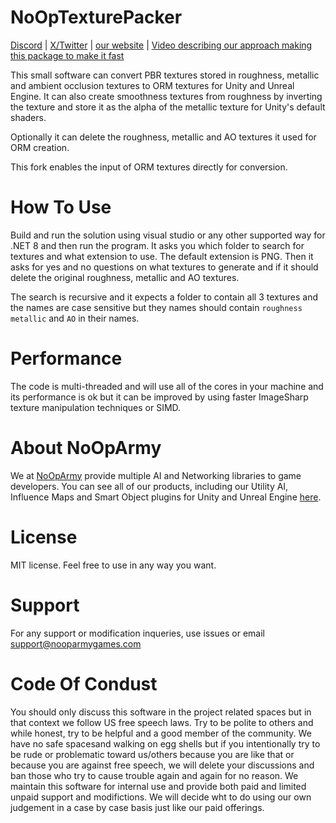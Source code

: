 # NoOpTexturePacker

[Discord](https://discord.gg/FA8R7APZWR) | [X/Twitter](https://x.com/nooparmy) | [our website](https://nooparmygames.com) | [Video describing our approach making this package to make it fast](https://youtu.be/DBipAG-vcjQ)

This small software can convert PBR textures stored in roughness, metallic and ambient occlusion textures to ORM textures for Unity and Unreal Engine.
It can also create smoothness textures from roughness by inverting the texture and store it as the alpha of the metallic texture for Unity's default shaders.

Optionally it can delete the roughness, metallic and AO textures it used for ORM creation.

This fork enables the input of ORM textures directly for conversion.

# How To Use

Build and run the solution using visual studio or any other supported way for .NET 8 and then run the program. It asks you which folder to search for textures and what extension to use.
The default extension is PNG. Then it asks for yes and no questions on what textures to generate and if it should delete the original roughness, metallic and AO textures.

The search is recursive and it expects a folder to contain all 3 textures and the names are case sensitive but they names should contain `roughness` `metallic` and `AO` in their names.

# Performance

The code is multi-threaded and will use all of the cores in your machine and its performance is ok but it can be improved by using faster ImageSharp texture manipulation techniques or SIMD.

# About NoOpArmy

We at [NoOpArmy](https://nooparmygames.com) provide multiple AI and Networking libraries to game developers. You can see all of our products, including our Utility AI, Influence Maps and Smart Object plugins for Unity and Unreal Engine [here](https://www.nooparmygames.com/products).

# License 

MIT license. Feel free to use in any way you want.

# Support

For any support or modification inqueries, use issues or email support@nooparmygames.com 

# Code Of Condust

You should only discuss this software in the project related spaces but in that context we follow US free speech laws.
Try to be polite to others and while honest, try to be helpful and a good member of the community.
We have no safe spacesand walking on egg shells but if you intentionally try to be rude or problematic toward us/others because you are like that or because you are against free speech, we will delete your discussions and ban those who try to cause trouble again and again for no reason. 
We maintain this software for internal use and provide both paid and limited unpaid support and modifictions. We will decide wht to do using our own judgement in a case by case basis just like our paid offerings.
